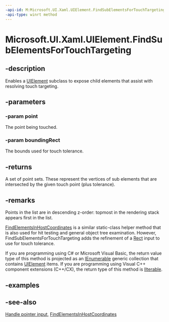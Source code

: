 ```yaml
---
-api-id: M:Microsoft.UI.Xaml.UIElement.FindSubElementsForTouchTargeting(Windows.Foundation.Point,Windows.Foundation.Rect)
-api-type: winrt method
---
```


<!-- Method syntax
virtual protected Windows.Foundation.Collections.IIterable<Windows.Foundation.Collections.IIterable<Windows.Foundation.Point>> FindSubElementsForTouchTargeting(Windows.Foundation.Point point, Windows.Foundation.Rect boundingRect)
-->

# Microsoft.UI.Xaml.UIElement.FindSubElementsForTouchTargeting

## -description
Enables a [UIElement](uielement.md) subclass to expose child elements that assist with resolving touch targeting.

## -parameters
### -param point
The point being touched.

### -param boundingRect
The bounds used for touch tolerance.

## -returns
A set of point sets. These represent the vertices of sub elements that are intersected by the given touch point (plus tolerance).

## -remarks
Points in the list are in descending z-order: topmost in the rendering stack appears first in the list.

[FindElementsInHostCoordinates](/uwp/api/windows.ui.xaml.media.visualtreehelper.findelementsinhostcoordinates(windows.foundation.point,windows.ui.xaml.uielement)) is a similar static-class helper method that is also used for hit testing and general object tree examination. However, FindSubElementsForTouchTargeting adds the refinement of a [Rect](/uwp/api/windows.foundation.rect) input to use for touch tolerance.

If you are programming using C# or Microsoft Visual Basic, the return value type of this method is projected as an [IEnumerable](/dotnet/api/system.collections.generic.ienumerable-1?view=dotnet-uwp-10.0&preserve-view=true) generic collection that contains [UIElement](uielement.md) items. If you are programming using Visual C++ component extensions (C++/CX), the return type of this method is [IIterable<UIElement>](/uwp/api/windows.foundation.collections.iiterable`1).

## -examples

## -see-also
[Handle pointer input](/windows/uwp/design/input/handle-pointer-input), [FindElementsInHostCoordinates](/uwp/api/windows.ui.xaml.media.visualtreehelper.findelementsinhostcoordinates)
